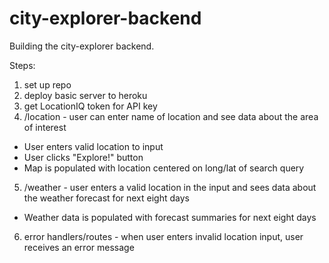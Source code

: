 # city-explorer-backend

Building the city-explorer backend.

Steps:
1) set up repo
2) deploy basic server to heroku
3) get LocationIQ token for API key
4) /location - user can enter name of location and see data about the area of interest
- User enters valid location to input
- User clicks "Explore!" button
- Map is populated with location centered on long/lat of search query
5) /weather - user enters a valid location in the input and sees data about the weather forecast for next eight days
- Weather data is populated with forecast summaries for next eight days
6) error handlers/routes - when user enters invalid location input, user receives an error message